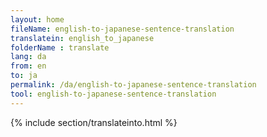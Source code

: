 ```yaml
---
layout: home
fileName: english-to-japanese-sentence-translation
translatein: english_to_japanese
folderName : translate
lang: da
from: en
to: ja
permalink: /da/english-to-japanese-sentence-translation
tool: english-to-japanese-sentence-translation
---
```

{% include section/translateinto.html %}